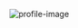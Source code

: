 ![profile-image](https://avatars0.githubusercontent.com/u/20360300?s=400&u=ccb00efdf6b2a039ba1092b90c7ea6188eaf6882&v=4)
